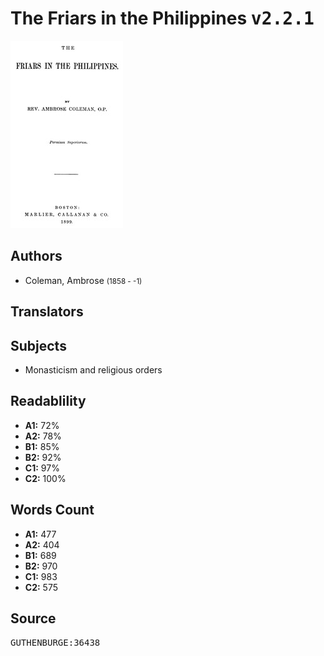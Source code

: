 # The Friars in the Philippines <kbd>v2.2.1</kbd>

![](./cover.medium.jpg "")

## Authors


 - Coleman, Ambrose <small>(1858 - -1)</small>

## Translators



## Subjects


 - Monasticism and religious orders

## Readablility


 - **A1:** 72%
 - **A2:** 78%
 - **B1:** 85%
 - **B2:** 92%
 - **C1:** 97%
 - **C2:** 100%

## Words Count


 - **A1:** 477
 - **A2:** 404
 - **B1:** 689
 - **B2:** 970
 - **C1:** 983
 - **C2:** 575

## Source


<kbd>GUTHENBURGE:36438</kbd>
